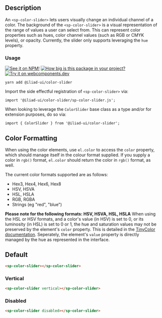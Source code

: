 ## Description

An `<sp-color-slider>` lets users visually change an individual channel of a color. The background of the `<sp-color-slider>` is a visual representation of the range of values a user can select from. This can represent color properties such as hues, color channel values (such as RGB or CMYK levels), or opacity. Currently, the slider only supports leveraging the `hue` property.

### Usage

[![See it on NPM!](https://img.shields.io/npm/v/@iliad-ui/color-slider?style=for-the-badge)](https://www.npmjs.com/package/@iliad-ui/color-slider)
[![How big is this package in your project?](https://img.shields.io/bundlephobia/minzip/@iliad-ui/color-slider?style=for-the-badge)](https://bundlephobia.com/result?p=@iliad-ui/color-slider)
[![Try it on webcomponents.dev](https://img.shields.io/badge/Try%20it%20on-webcomponents.dev-green?style=for-the-badge)](https://webcomponents.dev/edit/collection/fO75441E1Q5ZlI0e9pgq/kxW1VIhXBXVSOnyXhF9M/src/index.ts)

```
yarn add @iliad-ui/color-slider
```

Import the side effectful registration of `<sp-color-slider>` via:

```
import '@iliad-ui/color-slider/sp-color-slider.js';
```

When looking to leverage the `ColorSlider` base class as a type and/or for extension purposes, do so via:

```
import { ColorSlider } from '@iliad-ui/color-slider';
```

## Color Formatting

When using the color elements, use `el.color` to access the `color` property, which should manage itself in the colour format supplied. If you supply a color in `rgb()` format, `el.color` should return the color in `rgb()` format, as well.

The current color formats supported are as follows:

-   Hex3, Hex4, Hex6, Hex8
-   HSV, HSVA
-   HSL, HSLA
-   RGB, RGBA
-   Strings (eg "red", "blue")

**Please note for the following formats: HSV, HSVA, HSL, HSLA**
When using the HSL or HSV formats, and a color's value (in HSV) is set to 0, or its luminosity (in HSL) is set to 0 or 1, the hue and saturation values may not be preserved by the element's `color` property. This is detailed in the [TinyColor documentation](https://www.npmjs.com/package/@ctrl/tinycolor). Seperately, the element's `value` property is directly managed by the hue as represented in the interface.

## Default

```html
<sp-color-slider></sp-color-slider>
```

### Vertical

```html
<sp-color-slider vertical></sp-color-slider>
```

### Disabled

```html
<sp-color-slider disabled></sp-color-slider>
```
